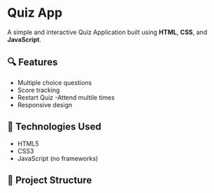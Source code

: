 # Quiz App

A simple and interactive Quiz Application built using **HTML**, **CSS**, and **JavaScript**.

## 🔍 Features

- Multiple choice questions
- Score tracking
- Restart Quiz
  -Attend multile times
- Responsive design

## 🚀 Technologies Used

- HTML5
- CSS3
- JavaScript (no frameworks)

## 📁 Project Structure
